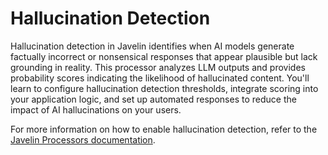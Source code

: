 # Hallucination Detection

Hallucination detection in Javelin identifies when AI models generate factually incorrect or nonsensical responses that appear plausible but lack grounding in reality. This processor analyzes LLM outputs and provides probability scores indicating the likelihood of hallucinated content. You'll learn to configure hallucination detection thresholds, integrate scoring into your application logic, and set up automated responses to reduce the impact of AI hallucinations on your users. 

For more information on how to enable hallucination detection, refer to the [Javelin Processors documentation](processors-overview).
